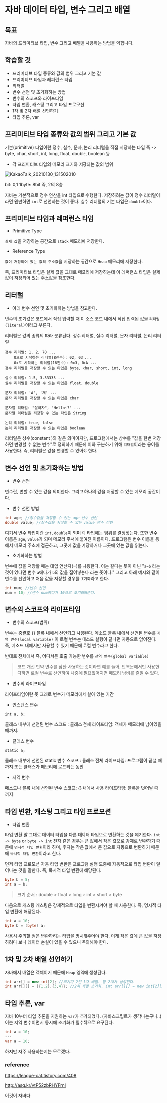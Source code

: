 # 자바 데이터 타입, 변수 그리고 배열

## 목표
자바의 프리미티브 타입, 변수 그리고 배열을 사용하는 방법을 익힙니다.

## 학습할 것
- 프리미티브 타입 종류와 값의 범위 그리고 기본 값
- 프리미티브 타입과 레퍼런스 타입
- 리터럴
- 변수 선언 및 초기화하는 방법
- 변수의 스코프와 라이프타임
- 타입 변환, 캐스팅 그리고 타입 프로모션
- 1차 및 2차 배열 선언하기
- 타입 추론, var

## 프리미티브 타입 종류와 값의 범위 그리고 기본 값
기본(primitive) 타입이란 정수, 실수, 문자, 논리 리터럴을 직접 저장하는 타입
즉 -> byte, char, short, int, long, float, double, boolean 등

- 각 프리미티브 타입의 메모리 크기와 저장되는 값의 범위

![KakaoTalk_20210130_131502010](https://user-images.githubusercontent.com/55525868/106346846-5ce9b480-62fd-11eb-922d-a4bacdce8f5a.jpg)

bit: 0,1
1byte: 8bit 즉, 2의 8승

자바는 기본적으로 정수 연산을 int 타입으로 수행한다.
저장하려는 값이 정수 리터럴이라면 왠만하면 `int`로 선언하는 것이 좋다.
실수 리터럴의 기본 타입은 `double`이다.


## 프리미티브 타입과 레퍼런스 타입

- Primitive Type

`실제 값`을 저장하는 공간으로 `stack` 메모리에 저장한다. 

- Reference Type

`값이 저장되어 있는 값의 주소값`을 저장하는 공간으로 `Heap` 메모리에 저장한다.

즉, 프리미티브 타입은 실제 값을 그대로 메모리에 저장하는데
이 레퍼런스 타입은 실제 값이 저장되어 있는 주소값을 참조한다.

## 리터럴
- 아래 변수 선언 및 초기화하는 방법을 참고한다.

변수의 초기값은 코드에서 직접 입력할 때 이 소스 코드 내에서 직접 입력된 값을 `리터럴(literal)`이라고 부른다.

리터럴은 값의 종류의 따라 분류된다.
정수 리터럴, 실수 리터럴, 문자 리터럴, 논리 리터럴

```
정수 리터럴: 1, 2, 70 ...
	0으로 시작하는 리터럴(8진수): 02, 03 ...
	0x로 시작하는 리터럴(16진수): 0x3, 0xA ...
정수 리터럴을 저장할 수 있는 타입은 byte, char, short, int, long

실수 리터럴: 1.5, 3.33333 ...
실수 리터럴을 저장할 수 있는 타입은 float, double

문자 리터럴: 'A', '채' ...
문자 리터럴을 저장할 수 있는 타입은 char

문자열 리터럴: "잘하자", "Hello~?" ...
문자열 리터럴을 저장할 수 있는 타입은 String

논리 리터럴: true, false
논리 리터럴을 저장할 수 있는 타입은 boolean
```

리터럴은 상수(constant )와 같은 의미이지만,
프로그램에서는 상수를 "값을 한번 저장하면 변경할 수 없는 변수"로 정의하기 때문에
이와 구분하기 위해 `리터럴`이라는 용어를 사용한다.
즉, 리터럴은 값을 변경할 수 있어야 한다.



## 변수 선언 및 초기화하는 방법
- 변수 선언

변수란, 변할 수 있는 값을 의미한다.
그리고 하나의 값을 저장할 수 있는 메모리 공간이다.

- 변수 선언 방법

```java
int age; //정수값을 저장할 수 있는 age 변수 선언
double value; //실수값을 저장할 수 있는 value 변수 선언
```

여기서 변수 타입이란 `int`, `double`이 되며 이 타입에는 범위를 결정짓는다.
또한 변수 이름은 `age`, `value`가 되며 메모리 주서에 붙여진 이름이다.
프로그램은 변수 이름을 통해서 메모리 주소에 접근하고, 그곳에 값을 저장하거나 그곳에 있는 값을 읽는다.

- 초기화하는 방법

변수에 값을 저장할 때는 대입 연산자(=)를 사용한다. 이는 같다는 뜻이 아닌 "`a=b` 라는 것이 있다면 변수 `a`에다가 `b`의 값을 집어넣는다 라는 뜻이다."
그리고 아래 예시와 같이 변수를 선언하고 처음 값을 저장할 경우를 `초기화`라고 한다.

```java
int num; //변수 선언
num = 10; //변수 num에다가 10으로 초기화해준다.
```

## 변수의 스코프와 라이프타임

- 변수의 스코프(범위)

변수는 중괄호 {} 블록 내에서 선언되고 사용된다.
메소드 블록 내에서 선언된 변수를 `지역 변수(local variable)`
이 로컬 변수는 메소드 실행이 끝나면 자동으로 없어진다.
즉, 메소드 내에서만 사용할 수 있기 때문에 로컬 변수라고 한다.

반대로 전체에서 즉, 어디서든 호출 가능한 변수를 `전역 변수(global variable)`

> 코드 개선
> 만약 변수를 잠깐 사용하는 것이라면 예를 들어, 반복문에서만 사용한다하면 로컬 변수로 선언하여 나중에 필요없어지면 메모리 낭비를 줄일 수 있다.

- 변수의 라이프타임

라이프타임이란 뜻 그래로 변수가 메모리에서 살아 있는 기간

- 인스턴스 변수

```
int a, b;
```

클래스 내부에 선언된 변수
스코프 : 클래스 전체
라이프타임: 객체가 메모리에 남아있을 때까지.

- 클래스 변수

```
static a;
```

클래스 내부에 선언된 static 변수
스코프 : 클래스 전체
라이프타임: 프로그램이 끝낼 때까지 또는 클래스가 메모리에 로드되는 동안

- 지역 변수

메소드나 블록 내에 선언된 변수
스코프: {} 내에서 사용
라이프타임: 블록을 벗어날 때까지

## 타입 변환, 캐스팅 그리고 타입 프로모션

- 타입 변환

타입 변환 말 그대로 데이터 타입을 다른 데이터 타입으로 변환하는 것을 얘기한다.
`int -> byte` or `byte -> int`
전자 같은 경우는 큰 값에서 작은 값으로 강제로 변환하기 때문에 `명시적 타입 변환`이라 하며, 후자는 작은 값에서 큰 값으로 자동으로 변환하기 때문에 `묵시적 타입 변환`이라고 한다.

먼저 타입 프로모션
자동 타입 변환은 프로그램 실행 도중에 자동적으로 타입 변환이 일어나는 것을 말한다.
즉, 묵시적 타입 변환에 해당된다.

```java
byte b = 5;
int a = b;
```

> 크기 순서 : double > float > long > int > short > byte

다음으로 캐스팅
캐스팅은 강제적으로 타입을 변환시켜야 할 때 사용한다. 즉, 명시적 타입 변환에 해당된다.

```java
int a = 10;
byte b = (byte) a;
```

사용시 주의할 점은 변환하려는 타입을 명시해주어야 한다.
이게 작은 값에 큰 값을 저장하려다 보니 데이터 손실이 있을 수 있으니 주의해야 한다.

## 1차 및 2차 배열 선언하기
자바에서 배열은 객체이기 때문에 `Heap` 영역에 생성된다.

```java
int arr[] = new int[2]; //크기가 2인 1차 배열. 방 2개가 생성된다.
int arr[][] = {{1,2},{3,4}}; //2차 배열 초기화. int arr[][] = new int[2][2]; 로 선언해도 무방
```

## 타입 추론, var
자바 10부터 타입 추론을 지원하는 `var`가 추가되었다. (자바스크립트가 생각나는구나..)
이는 지역 변수이면서 동시에 초기화가 필수적으로 요구된다.

```java
int a = 10;
---
var a = 10;
```

하지만 자주 사용하는지는 모르겠다..

### reference
https://league-cat.tistory.com/408

http://asq.kr/vtP52zbRHYFrnI

이것이 자바다
